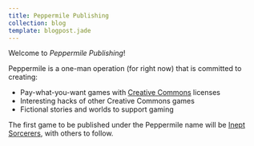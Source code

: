 ```yaml
---
title: Peppermile Publishing
collection: blog
template: blogpost.jade
---
```


Welcome to *Peppermile Publishing*!

Peppermile is a one-man operation (for right now) that is committed to creating:

* Pay-what-you-want games with [Creative Commons] licenses
* Interesting hacks of other Creative Commons games
* Fictional stories and worlds to support gaming

The first game to be published under the Peppermile name will be
[Inept Sorcerers](/inept-sorcerers.html), with others to follow.

[Creative Commons]: http://creativecommons.org/

